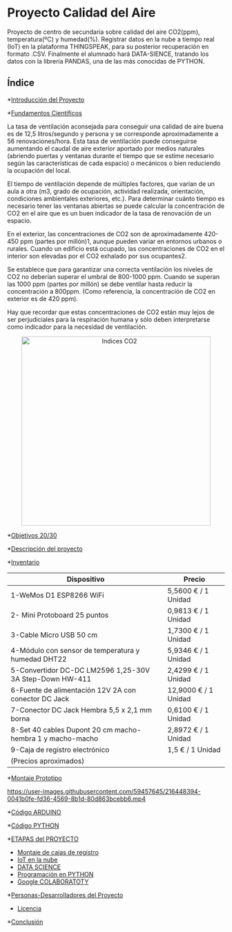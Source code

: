 # Proyecto Calidad del Aire
Proyecto de centro de secundaria sobre calidad del aire CO2(ppm), temperatura(ºC) y humedad(%). Registrar datos en la nube a tiempo real (IoT)
en la plataforma THINGSPEAK, para su posterior recuperación en formato .CSV. Finalmente el alumnado hará DATA-SIENCE, tratando los datos con 
la librería PANDAS, una de las más conocidas de PYTHON.

## Índice

*[Introducción del Proyecto](#Introducción-del-Proyecto)

*[Fundamentos Científicos](https://www.uam.es/uam/media/doc/1606849471777/plan-de-medicion-de-co2-en-espacios-docentes.pdf)
<p class="text-justify">
La tasa de ventilación aconsejada para conseguir una calidad de aire buena es de 12,5 litros/segundo y persona y se corresponde aproximadamente a 56 renovaciones/hora. Esta tasa de ventilación puede conseguirse aumentando el caudal de aire exterior aportado por medios naturales (abriendo puertas y ventanas durante el tiempo que se estime necesario según las características de cada espacio) o mecánicos o bien reduciendo la ocupación del local. 

El tiempo de ventilación depende de múltiples factores, que varían de un aula a otra (m3, grado de ocupación, actividad realizada, orientación, condiciones ambientales exteriores, etc.). Para determinar cuánto tiempo es necesario tener las ventanas abiertas se puede calcular la concentración de CO2 en el aire que es un buen indicador de la tasa de renovación de un espacio. 

En el exterior, las concentraciones de CO2 son de aproximadamente 420-450 ppm (partes por millón)1, aunque pueden variar en entornos urbanos o rurales. Cuando un edificio está ocupado, las concentraciones de CO2 en el interior son elevadas por el CO2 exhalado por sus ocupantes2.   

Se establece que para garantizar una correcta ventilación los niveles de CO2 no deberían superar el umbral de 800-1000 ppm. Cuando se superan las 1000 ppm (partes por millón) se debe ventilar hasta reducir la concentración a 800ppm. (Como referencia, la concentración de CO2 en exterior es de 420 ppm). 

Hay que recordar que estas concentraciones de CO2 están muy lejos de ser perjudiciales para la respiración humana y sólo deben interpretarse como indicador para la necesidad de ventilación. 
</p>

<div align="center">
<img width="438" align=”middle” alt="Indices CO2" src="https://user-images.githubusercontent.com/59457645/216457621-f19b2ee1-5438-4ce8-8e22-aee5cefed786.png" >
</div>
  
*[Objetivos 20/30](https://www.un.org/sustainabledevelopment/es/biodiversity/)

*[Descripción del proyecto](#descripción-del-proyecto)

*[Inventario](#Inventario)

| Dispositivo | Precio|
| ------------- | ------------- |
| 1-WeMos D1 ESP8266 WiFi | 5,5600 € / 1 Unidad  |
| 2- Mini Protoboard 25 puntos  | 0,9813 € / 1 Unidad |
| 3-Cable Micro USB 50 cm  | 1,7300 € / 1 Unidad  |
| 4-Módulo con sensor de temperatura y humedad DHT22 | 5,9346 € / 1 Unidad |
| 5-Convertidor DC-DC LM2596 1,25-30V 3A Step-Down HW-411  | 2,4299 € / 1 Unidad  |
| 6-Fuente de alimentación 12V 2A con conector DC Jack  | 12,9000 € / 1 Unidad |
| 7-Conector DC Jack Hembra 5,5 x 2,1 mm borna   | 0,6100 € / 1 Unidad |
| 8-Set 40 cables Dupont 20 cm macho-hembra 1 y macho-macho | 2,8972 € / 1 Unidad   |
| 9-Caja de registro electrónico | 1,5 € / 1 Unidad |
| (Precios aproximados) |


*[Montaje Prototipo](#Montaje-Prototipo)

https://user-images.githubusercontent.com/59457645/216448394-0041b0fe-fd36-4569-8b1d-80d863bcebb6.mp4

*[Código ARDUINO](https://github.com/rfumfum2022/Proyecto-Calidad-del-Aire/blob/main/IES_Andres_Bello_MQ_135_CO2_Calibrado_LOGO.ino)

*[Código PYTHON](https://github.com/rfumfum2022/Proyecto-Calidad-del-Aire/blob/main/Plantilla_CO2.ipynb)

*[ETAPAS del PROYECTO](#ETAPAS-del-PROYECTO)
* [Montaje de cajas de registro](#Montaje-cajas-de-registro)
* [IoT en la nube](#IoT-en-la-nube)
* [DATA SCIENCE](#DATA-SCIENCE)
* [Programación en PYTHON](#Programación-en-Python)
* [Google COLABORATOTY](#Google-COLABORATORY)

*[Personas-Desarrolladores del Proyecto](#personas-desarrolladores)

* [Licencia](#licencia)

*[Conclusión](#conclusión)
